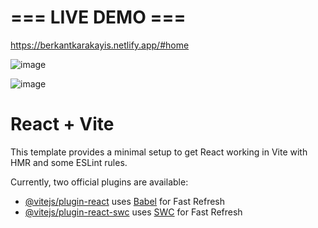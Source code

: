 # === LIVE DEMO ===

https://berkantkarakayis.netlify.app/#home

![image](https://github.com/berkantkarakayis/React_Portfolio_Website/assets/102322084/df36b83c-c903-4cda-b22b-daaa524e8f6f)

![image](https://github.com/berkantkarakayis/React_Portfolio_Website/assets/102322084/2d7f1d00-c646-4583-ae4b-2178f3a64a9b)

# React + Vite

This template provides a minimal setup to get React working in Vite with HMR and some ESLint rules.

Currently, two official plugins are available:

- [@vitejs/plugin-react](https://github.com/vitejs/vite-plugin-react/blob/main/packages/plugin-react/README.md) uses [Babel](https://babeljs.io/) for Fast Refresh
- [@vitejs/plugin-react-swc](https://github.com/vitejs/vite-plugin-react-swc) uses [SWC](https://swc.rs/) for Fast Refresh
